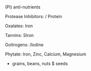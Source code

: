 (PI) anti-nutrients

Protease Inhibitors: / Protein

Oxalates: Iron

Tannins: SIron

Goitrogens: /lodine

Phytate: Iron, Zinc, Calcium, Magnesium
- grains, beans, nuts $ seeds
